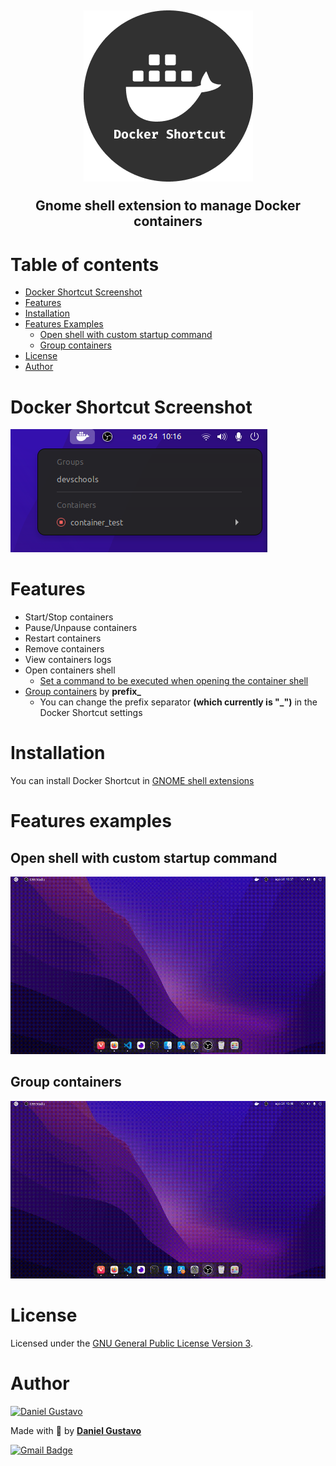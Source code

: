 <h2 style="font-size: 1.5em;" align="center">

![DockerShortcutLogo](./docs/icon.png)

Gnome shell extension to manage Docker containers

</h2>

# Table of contents

<!--ts-->

- [Docker Shortcut Screenshot](#docker-shortcut-screenshot)
- [Features](#features)
- [Installation](#installation)
- [Features Examples](#features-examples)
  - [Open shell with custom startup command](#open-shell-with-custom-startup-command)
  - [Group containers](#group-containers)
- [License](#license)
- [Author](#author)

<!--te-->

# Docker Shortcut Screenshot

![DockerShortcutScreenshot](./docs/screenshot.png)

# Features

<!--ts-->

- Start/Stop containers
- Pause/Unpause containers
- Restart containers
- Remove containers
- View containers logs
- Open containers shell
  - [Set a command to be executed when opening the container shell](#open-shell-with-custom-startup-command)
- [Group containers](#group-containers) by **prefix\_**
  - You can change the prefix separator **(which currently is "\_")** in the Docker Shortcut settings
  <!--te-->

# Installation

You can install Docker Shortcut in [GNOME shell extensions](https://extensions.gnome.org/extension/4460/docker-shortcut/)

# Features examples

## Open shell with custom startup command

![DockerShortcutOpenShellWithCustomCommand](./docs/openShellWithCustomCommand.gif)

## Group containers

![DockerShortcutGroupContainers](./docs/groupContainers.gif)

# License

Licensed under the [GNU General Public License Version 3](./LICENSE).

# Author

<a href="https://github.com/DanielGustavo">
  <img width=100 alt="Daniel Gustavo" src="https://avatars0.githubusercontent.com/u/51492635?v=4">
</a>

<p>Made with 💜 by <a href="https://github.com/DanielGustavo"><b>Daniel Gustavo</b></a></p>

[![Gmail Badge](https://img.shields.io/badge/-danielgustavo5205@gmail.com-c14438?style=flat-square&logo=Gmail&logoColor=white&link=mailto:danielgustavo5205@gmail.com)](mailto:danielgustavo5205@gmail.com)
